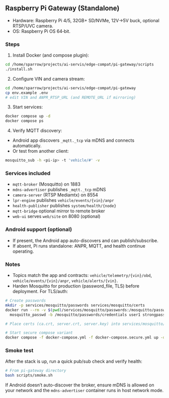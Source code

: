 ## Raspberry Pi Gateway (Standalone)

- Hardware: Raspberry Pi 4/5, 32GB+ SD/NVMe, 12V→5V buck, optional RTSP/UVC camera.
- OS: Raspberry Pi OS 64‑bit.

### Steps
1) Install Docker (and compose plugin):
```bash
cd /home/sparrow/projects/ai-servis/edge-compat/pi-gateway/scripts
./install.sh
```

2) Configure VIN and camera stream:
```bash
cd /home/sparrow/projects/ai-servis/edge-compat/pi-gateway
cp env.example .env
# edit VIN and ANPR_RTSP_URL (and REMOTE_URL if mirroring)
```

3) Start services:
```bash
docker compose up -d
docker compose ps
```

4) Verify MQTT discovery:
- Android app discovers `_mqtt._tcp` via mDNS and connects automatically.
- Or test from another client:
```bash
mosquitto_sub -h <pi-ip> -t 'vehicle/#' -v
```

### Services included
- `mqtt-broker` (Mosquitto) on 1883
- `mdns-advertiser` publishes `_mqtt._tcp` mDNS
- `camera-server` (RTSP Mediamtx) on 8554
- `lpr-engine` publishes `vehicle/events/{vin}/anpr`
- `health-publisher` publishes `system/health/{node}`
- `mqtt-bridge` optional mirror to remote broker
- `web-ui` serves `web/site` on 8080 (optional)

### Android support (optional)
- If present, the Android app auto-discovers and can publish/subscribe.
- If absent, Pi runs standalone: ANPR, MQTT, and health continue operating.

### Notes
- Topics match the app and contracts: `vehicle/telemetry/{vin}/obd`, `vehicle/events/{vin}/anpr`, `vehicle/alerts/{vin}`.
- Harden Mosquitto for production (password_file, TLS) before deployment. For TLS/auth:
```bash
# Create passwords
mkdir -p services/mosquitto/passwords services/mosquitto/certs
docker run --rm -v $(pwd)/services/mosquitto/passwords:/mosquitto/passwords eclipse-mosquitto:2 \
  mosquitto_passwd -b /mosquitto/passwords/credentials user1 strongpassword

# Place certs (ca.crt, server.crt, server.key) into services/mosquitto/certs

# Start secure compose variant
docker compose -f docker-compose.yml -f docker-compose.secure.yml up -d
```

### Smoke test
After the stack is up, run a quick pub/sub check and verify health:
```bash
# From pi-gateway directory
bash scripts/smoke.sh
```

If Android doesn’t auto-discover the broker, ensure mDNS is allowed on your network and the `mdns-advertiser` container runs in host network mode.


